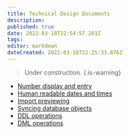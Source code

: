 ```yaml
---
title: Technical Design Documents
description: 
published: true
date: 2022-03-18T22:54:57.201Z
tags: 
editor: markdown
dateCreated: 2022-03-18T22:25:33.876Z
---
```


> Under construction.
{.is-warning}

- [Number display and entry](/en/engineering/specs/numbers)
- [Human readable dates and times](/en/engineering/specs/dateandtime)
- [Import previewing](/en/engineering/specs/import-preview-api)
- [Syncing database objects](/en/engineering/specs/syncing)
- [DDL operations](/en/engineering/specs/ddl)
- [DML operations](/en/engineering/specs/dml)
